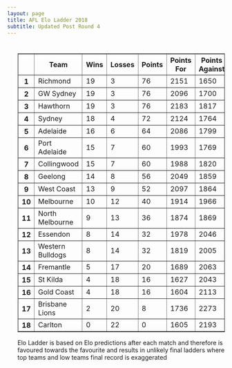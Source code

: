 ```yaml
---
layout: page
title: AFL Elo Ladder 2018
subtitle: Updated Post Round 4
---
```

<ul class="ladder">
<div class="blurb">
  <h1></h1>
  <p>
      <table border="1" class="dataframe">
  <thead>
    <tr style="text-align: center;">
      <th></th>
      <th>Team</th>
      <th>Wins</th>
      <th>Losses</th>
      <th>Points</th>
      <th>Points For</th>
      <th>Points Against</th>
      <th>Percentage</th>
    </tr>
  </thead>
  <tbody>
    <tr>
      <th>1</th>
      <td>Richmond</td>
      <td>19</td>
      <td>3</td>
      <td>76</td>
      <td>2151</td>
      <td>1650</td>
      <td>130.364</td>
    </tr>
    <tr>
      <th>2</th>
      <td>GW Sydney</td>
      <td>19</td>
      <td>3</td>
      <td>76</td>
      <td>2096</td>
      <td>1700</td>
      <td>123.294</td>
    </tr>
    <tr>
      <th>3</th>
      <td>Hawthorn</td>
      <td>19</td>
      <td>3</td>
      <td>76</td>
      <td>2183</td>
      <td>1817</td>
      <td>120.143</td>
    </tr>
    <tr>
      <th>4</th>
      <td>Sydney</td>
      <td>18</td>
      <td>4</td>
      <td>72</td>
      <td>2124</td>
      <td>1764</td>
      <td>120.408</td>
    </tr>
    <tr>
      <th>5</th>
      <td>Adelaide</td>
      <td>16</td>
      <td>6</td>
      <td>64</td>
      <td>2086</td>
      <td>1799</td>
      <td>115.953</td>
    </tr>
    <tr>
      <th>6</th>
      <td>Port Adelaide</td>
      <td>15</td>
      <td>7</td>
      <td>60</td>
      <td>1993</td>
      <td>1769</td>
      <td>112.663</td>
    </tr>
    <tr>
      <th>7</th>
      <td>Collingwood</td>
      <td>15</td>
      <td>7</td>
      <td>60</td>
      <td>1988</td>
      <td>1820</td>
      <td>109.231</td>
    </tr>
    <tr>
      <th>8</th>
      <td>Geelong</td>
      <td>14</td>
      <td>8</td>
      <td>56</td>
      <td>2049</td>
      <td>1859</td>
      <td>110.221</td>
    </tr>
    <tr>
      <th>9</th>
      <td>West Coast</td>
      <td>13</td>
      <td>9</td>
      <td>52</td>
      <td>2097</td>
      <td>1864</td>
      <td>112.5</td>
    </tr>
    <tr>
      <th>10</th>
      <td>Melbourne</td>
      <td>10</td>
      <td>12</td>
      <td>40</td>
      <td>1914</td>
      <td>1966</td>
      <td>97.355</td>
    </tr>
    <tr>
      <th>11</th>
      <td>North Melbourne</td>
      <td>9</td>
      <td>13</td>
      <td>36</td>
      <td>1874</td>
      <td>1869</td>
      <td>100.268</td>
    </tr>
    <tr>
      <th>12</th>
      <td>Essendon</td>
      <td>8</td>
      <td>14</td>
      <td>32</td>
      <td>1978</td>
      <td>2046</td>
      <td>96.6764</td>
    </tr>
    <tr>
      <th>13</th>
      <td>Western Bulldogs</td>
      <td>8</td>
      <td>14</td>
      <td>32</td>
      <td>1819</td>
      <td>2005</td>
      <td>90.7232</td>
    </tr>
    <tr>
      <th>14</th>
      <td>Fremantle</td>
      <td>5</td>
      <td>17</td>
      <td>20</td>
      <td>1689</td>
      <td>2063</td>
      <td>81.8711</td>
    </tr>
    <tr>
      <th>15</th>
      <td>St Kilda</td>
      <td>4</td>
      <td>18</td>
      <td>16</td>
      <td>1627</td>
      <td>2043</td>
      <td>79.6378</td>
    </tr>
    <tr>
      <th>16</th>
      <td>Gold Coast</td>
      <td>4</td>
      <td>18</td>
      <td>16</td>
      <td>1604</td>
      <td>2113</td>
      <td>75.911</td>
    </tr>
    <tr>
      <th>17</th>
      <td>Brisbane Lions</td>
      <td>2</td>
      <td>20</td>
      <td>8</td>
      <td>1736</td>
      <td>2273</td>
      <td>76.3748</td>
    </tr>
    <tr>
      <th>18</th>
      <td>Carlton</td>
      <td>0</td>
      <td>22</td>
      <td>0</td>
      <td>1605</td>
      <td>2193</td>
      <td>73.1874</td>
    </tr>
  </tbody>
</table>		
</p>
<p> Elo Ladder is based on Elo predictions after each match and therefore is favoured towards the favourite and results in unlikely final ladders where top teams and low teams final record is exaggerated
</p>
</div><!-- /.blurb -->	
</ul>
